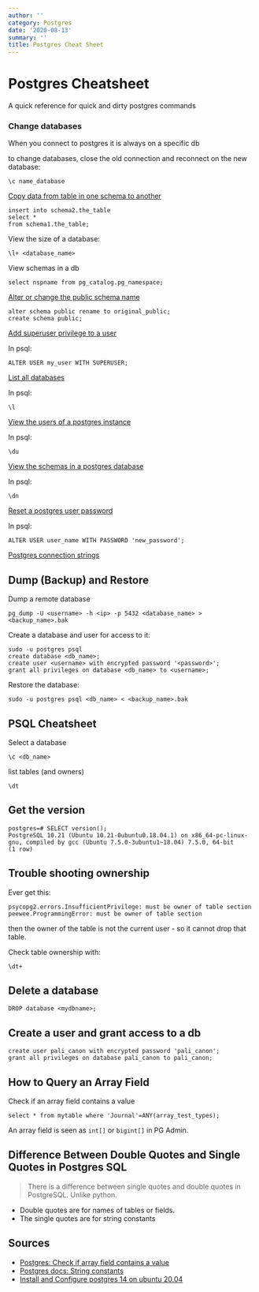 ```yaml
---
author: ''
category: Postgres
date: '2020-08-13'
summary: ''
title: Postgres Cheat Sheet
---
```

# Postgres Cheatsheet 

A quick reference for  quick and dirty postgres commands

### Change databases

When you connect to postgres it is always on a specific db

to change databases, close the old connection and reconnect on the new database:

    \c name_database

[Copy data from table in one schema to another](https://stackoverflow.com/questions/39890502/how-to-copy-certain-tables-from-one-schema-to-another-within-same-db-in-postgres)

    insert into schema2.the_table
    select * 
    from schema1.the_table;

View the size of a database:

    \l+ <database_name>

View schemas in a db

    select nspname from pg_catalog.pg_namespace;

[Alter or change  the public schema name](https://stackoverflow.com/questions/24080832/postgres-best-way-to-move-data-from-public-schema-of-one-db-to-new-schema-of-an)

    alter schema public rename to original_public;
    create schema public;

[Add superuser privilege to a user](https://stackoverflow.com/questions/10757431/postgres-upgrade-a-user-to-be-a-superuser)

In psql:

    ALTER USER my_user WITH SUPERUSER;

[List all databases](https://dba.stackexchange.com/questions/1285/how-do-i-list-all-databases-and-tables-using-psql)

In psql:

    \l

[View the users of a postgres instance](https://unix.stackexchange.com/questions/201666/command-to-list-postgresql-user-accounts)

In psql:

    \du 

[View the schemas in a postgres database](https://dba.stackexchange.com/questions/40045/how-do-i-list-all-schemas-in-postgresql/40051)

In psql:

    \dn

[Reset a postgres user password](https://stackoverflow.com/questions/12720967/how-to-change-postgresql-user-password)

In psql:

    ALTER USER user_name WITH PASSWORD 'new_password';

[Postgres connection strings](https://stackoverflow.com/questions/3582552/postgresql-connection-url)

## Dump (Backup) and Restore

Dump a remote database

    pg_dump -U <username> -h <ip> -p 5432 <database_name> > <backup_name>.bak

Create a database and user for access to it:

    sudo -u postgres psql
    create database <db_name>;
    create user <username> with encrypted password '<password>';
    grant all privileges on database <db_name> to <username>;

Restore the database:

    sudo -u postgres psql <db_name> < <backup_name>.bak

## PSQL Cheatsheet

Select a database

    \c <db_name>

list tables (and owners)

    \dt

## Get the version

    postgres=# SELECT version();
    PostgreSQL 10.21 (Ubuntu 10.21-0ubuntu0.18.04.1) on x86_64-pc-linux-gnu, compiled by gcc (Ubuntu 7.5.0-3ubuntu1~18.04) 7.5.0, 64-bit
    (1 row)

## Trouble shooting ownership

Ever get this:

    psycopg2.errors.InsufficientPrivilege: must be owner of table section
    peewee.ProgrammingError: must be owner of table section

then the owner of the table is not the current user - so it cannot drop that table.

Check table ownership with:

    \dt+

## Delete a database

    DROP database <mydbname>;

## Create a user and grant access to a db

    create user pali_canon with encrypted password 'pali_canon';
    grant all privileges on database pali_canon to pali_canon;

## How to Query an Array Field

Check if an array field contains a value

    select * from mytable where 'Journal'=ANY(array_test_types);

An array field is seen as `int[]` or `bigint[]` in PG Admin.

## Difference Between Double Quotes and Single Quotes in Postgres SQL

> There is a difference between single quotes and double quotes in PostgreSQL. Unlike python.

* Double quotes are for names of tables or fields.
* The single quotes are for string constants


## Sources

* [Postgres: Check if array field contains a value](https://stackoverflow.com/questions/39643454/postgres-check-if-array-field-contains-value)
* [Postgres docs: String constants](https://www.postgresql.org/docs/9.4/sql-syntax-lexical.html)
* [Install and Configure postgres 14 on ubuntu 20.04](https://www.atlantic.net/dedicated-server-hosting/how-to-install-and-configure-postgres-14-on-ubuntu-20-04/)